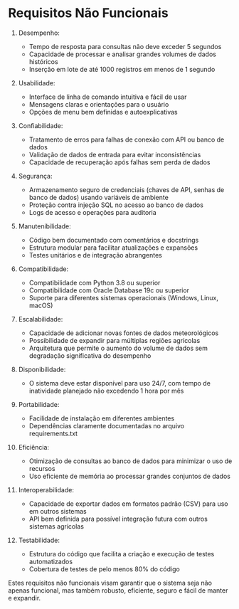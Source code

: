 # Requisitos Não Funcionais

1. Desempenho:
   - Tempo de resposta para consultas não deve exceder 5 segundos
   - Capacidade de processar e analisar grandes volumes de dados históricos
   - Inserção em lote de até 1000 registros em menos de 1 segundo

2. Usabilidade:
   - Interface de linha de comando intuitiva e fácil de usar
   - Mensagens claras e orientações para o usuário
   - Opções de menu bem definidas e autoexplicativas

3. Confiabilidade:
   - Tratamento de erros para falhas de conexão com API ou banco de dados
   - Validação de dados de entrada para evitar inconsistências
   - Capacidade de recuperação após falhas sem perda de dados

4. Segurança:
   - Armazenamento seguro de credenciais (chaves de API, senhas de banco de dados) usando variáveis de ambiente
   - Proteção contra injeção SQL no acesso ao banco de dados
   - Logs de acesso e operações para auditoria

5. Manutenibilidade:
   - Código bem documentado com comentários e docstrings
   - Estrutura modular para facilitar atualizações e expansões
   - Testes unitários e de integração abrangentes

6. Compatibilidade:
   - Compatibilidade com Python 3.8 ou superior
   - Compatibilidade com Oracle Database 19c ou superior
   - Suporte para diferentes sistemas operacionais (Windows, Linux, macOS)

7. Escalabilidade:
   - Capacidade de adicionar novas fontes de dados meteorológicos
   - Possibilidade de expandir para múltiplas regiões agrícolas
   - Arquitetura que permite o aumento do volume de dados sem degradação significativa do desempenho

8. Disponibilidade:
   - O sistema deve estar disponível para uso 24/7, com tempo de inatividade planejado não excedendo 1 hora por mês

9. Portabilidade:
   - Facilidade de instalação em diferentes ambientes
   - Dependências claramente documentadas no arquivo requirements.txt

10. Eficiência:
    - Otimização de consultas ao banco de dados para minimizar o uso de recursos
    - Uso eficiente de memória ao processar grandes conjuntos de dados

11. Interoperabilidade:
    - Capacidade de exportar dados em formatos padrão (CSV) para uso em outros sistemas
    - API bem definida para possível integração futura com outros sistemas agrícolas

12. Testabilidade:
    - Estrutura do código que facilita a criação e execução de testes automatizados
    - Cobertura de testes de pelo menos 80% do código

Estes requisitos não funcionais visam garantir que o sistema seja não apenas funcional, mas também robusto, eficiente, seguro e fácil de manter e expandir.
